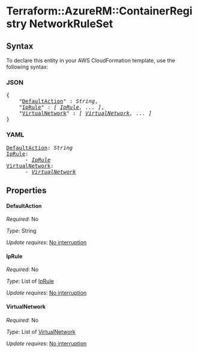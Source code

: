 # Terraform::AzureRM::ContainerRegistry NetworkRuleSet

## Syntax

To declare this entity in your AWS CloudFormation template, use the following syntax:

### JSON

<pre>
{
    "<a href="#defaultaction" title="DefaultAction">DefaultAction</a>" : <i>String</i>,
    "<a href="#iprule" title="IpRule">IpRule</a>" : <i>[ <a href="networkruleset-iprule.md">IpRule</a>, ... ]</i>,
    "<a href="#virtualnetwork" title="VirtualNetwork">VirtualNetwork</a>" : <i>[ <a href="networkruleset-virtualnetwork.md">VirtualNetwork</a>, ... ]</i>
}
</pre>

### YAML

<pre>
<a href="#defaultaction" title="DefaultAction">DefaultAction</a>: <i>String</i>
<a href="#iprule" title="IpRule">IpRule</a>: <i>
      - <a href="networkruleset-iprule.md">IpRule</a></i>
<a href="#virtualnetwork" title="VirtualNetwork">VirtualNetwork</a>: <i>
      - <a href="networkruleset-virtualnetwork.md">VirtualNetwork</a></i>
</pre>

## Properties

#### DefaultAction

_Required_: No

_Type_: String

_Update requires_: [No interruption](https://docs.aws.amazon.com/AWSCloudFormation/latest/UserGuide/using-cfn-updating-stacks-update-behaviors.html#update-no-interrupt)

#### IpRule

_Required_: No

_Type_: List of <a href="networkruleset-iprule.md">IpRule</a>

_Update requires_: [No interruption](https://docs.aws.amazon.com/AWSCloudFormation/latest/UserGuide/using-cfn-updating-stacks-update-behaviors.html#update-no-interrupt)

#### VirtualNetwork

_Required_: No

_Type_: List of <a href="networkruleset-virtualnetwork.md">VirtualNetwork</a>

_Update requires_: [No interruption](https://docs.aws.amazon.com/AWSCloudFormation/latest/UserGuide/using-cfn-updating-stacks-update-behaviors.html#update-no-interrupt)

